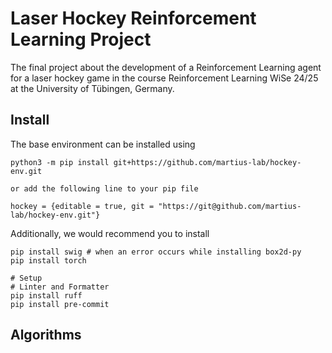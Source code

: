 # Laser Hockey Reinforcement Learning Project   
The final project about the development of a Reinforcement Learning agent for a laser hockey game in the course Reinforcement Learning WiSe 24/25 at the University of Tübingen, Germany.
## Install   
The base environment can be installed using 
```
python3 -m pip install git+https://github.com/martius-lab/hockey-env.git

or add the following line to your pip file

hockey = {editable = true, git = "https://git@github.com/martius-lab/hockey-env.git"}
```
Additionally, we would recommend you to install   
```
pip install swig # when an error occurs while installing box2d-py
pip install torch
```

```
# Setup
# Linter and Formatter
pip install ruff
pip install pre-commit
```
## Algorithms
